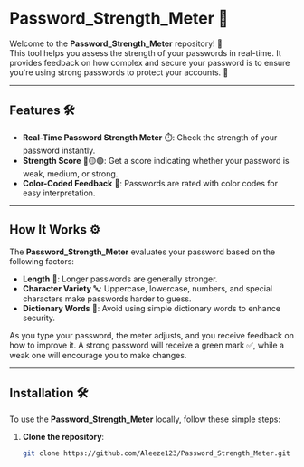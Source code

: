 # Password_Strength_Meter 🔐

Welcome to the **Password_Strength_Meter** repository! 🎉  
This tool helps you assess the strength of your passwords in real-time. It provides feedback on how complex and secure your password is to ensure you're using strong passwords to protect your accounts. 💪

---

## Features 🛠️

- **Real-Time Password Strength Meter** ⏱️: Check the strength of your password instantly.
- **Strength Score** 🔴🟡🟢: Get a score indicating whether your password is weak, medium, or strong.
- **Color-Coded Feedback** 🎨: Passwords are rated with color codes for easy interpretation.

---

## How It Works ⚙️

The **Password_Strength_Meter** evaluates your password based on the following factors:

- **Length** 📏: Longer passwords are generally stronger.
- **Character Variety** 🔤: Uppercase, lowercase, numbers, and special characters make passwords harder to guess.
- **Dictionary Words** 🔎: Avoid using simple dictionary words to enhance security.

As you type your password, the meter adjusts, and you receive feedback on how to improve it. A strong password will receive a green mark ✅, while a weak one will encourage you to make changes.

---

## Installation 🛠️

To use the **Password_Strength_Meter** locally, follow these simple steps:

1. **Clone the repository**:
   ```bash
   git clone https://github.com/Aleeze123/Password_Strength_Meter.git
